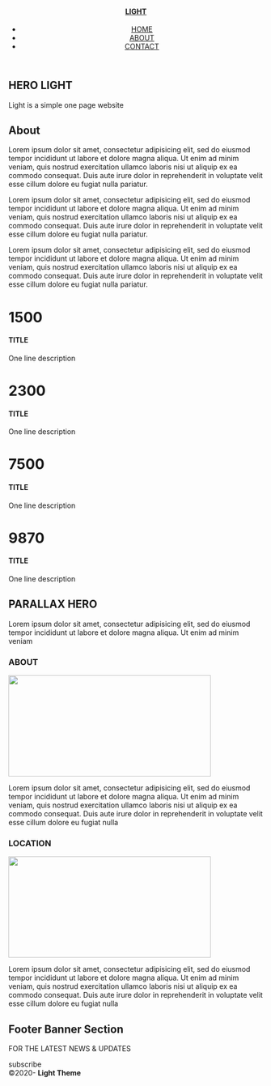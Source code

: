 <!doctype html>
<html lang="en-US">
<head>
<meta charset="UTF-8">
<meta http-equiv="X-UA-Compatible" content="IE=edge">
<meta name="viewport" content="width=device-width, initial-scale=1">
<title>Light Theme</title>
<link href="file:///Macintosh HD/Users/justinlall/Library/Application Support/Adobe/Dreamweaver 2021/en_US/Configuration/Temp/Assets/eam2560e30.TMP/css/singlePageTemplate.css" rel="stylesheet" type="text/css">
<!--The following script tag downloads a font from the Adobe Edge Web Fonts server for use within the web page. We recommend that you do not modify it.-->
<script>var __adobewebfontsappname__="dreamweaver"</script>
<script src="http://use.edgefonts.net/source-sans-pro:n2:default.js" type="text/javascript"></script>
<!-- HTML5 shim and Respond.js for IE8 support of HTML5 elements and media queries -->
<!-- WARNING: Respond.js doesn't work if you view the page via file:// -->
<!--[if lt IE 9]>
      <script src="https://oss.maxcdn.com/html5shiv/3.7.2/html5shiv.min.js"></script>
      <script src="https://oss.maxcdn.com/respond/1.4.2/respond.min.js"></script>
    <![endif]-->
</head>
<body>
<!-- Main Container -->
<div class="container"> 
  <!-- Navigation -->
  <header> <a href="">
    <h4 class="logo">LIGHT</h4>
    </a>
    <nav>
      <ul>
        <li><a href="#hero">HOME</a></li>
        <li><a href="#about">ABOUT</a></li>
        <li> <a href="#contact">CONTACT</a></li>
      </ul>
    </nav>
  </header>
  <!-- Hero Section -->
  <section class="hero" id="hero">
    <h2 class="hero_header">HERO <span class="light">LIGHT</span></h2>
    <p class="tagline">Light is a simple one page website</p>
  </section>
  <!-- About Section -->
  <section class="about" id="about">
    <h2 class="hidden">About</h2>
    <p class="text_column">Lorem ipsum dolor sit amet, consectetur adipisicing elit, sed do eiusmod tempor incididunt ut labore et dolore magna aliqua. Ut enim ad minim veniam, quis nostrud exercitation ullamco laboris nisi ut aliquip ex ea commodo consequat. Duis aute irure dolor in reprehenderit in voluptate velit esse cillum dolore eu fugiat nulla pariatur. </p>
    <p class="text_column">Lorem ipsum dolor sit amet, consectetur adipisicing elit, sed do eiusmod tempor incididunt ut labore et dolore magna aliqua. Ut enim ad minim veniam, quis nostrud exercitation ullamco laboris nisi ut aliquip ex ea commodo consequat. Duis aute irure dolor in reprehenderit in voluptate velit esse cillum dolore eu fugiat nulla pariatur. </p>
    <p class="text_column">Lorem ipsum dolor sit amet, consectetur adipisicing elit, sed do eiusmod tempor incididunt ut labore et dolore magna aliqua. Ut enim ad minim veniam, quis nostrud exercitation ullamco laboris nisi ut aliquip ex ea commodo consequat. Duis aute irure dolor in reprehenderit in voluptate velit esse cillum dolore eu fugiat nulla pariatur. </p>
  </section>
  <!-- Stats Gallery Section -->
  <div class="gallery">
    <div class="thumbnail">
      <h1 class="stats">1500</h1>
      <h4>TITLE</h4>
      <p>One line description</p>
    </div>
    <div class="thumbnail">
      <h1 class="stats">2300</h1>
      <h4>TITLE</h4>
      <p>One line description</p>
    </div>
    <div class="thumbnail">
      <h1 class="stats">7500</h1>
      <h4>TITLE</h4>
      <p>One line description</p>
    </div>
    <div class="thumbnail">
      <h1 class="stats">9870</h1>
      <h4>TITLE</h4>
      <p>One line description</p>
    </div>
  </div>
  <!-- Parallax Section -->
  <section class="banner">
    <h2 class="parallax">PARALLAX HERO</h2>
    <p class="parallax_description">Lorem ipsum dolor sit amet, consectetur adipisicing elit, sed do eiusmod tempor incididunt ut labore et dolore magna aliqua. Ut enim ad minim veniam</p>
  </section>
  <!-- More Info Section -->
  <footer>
    <article class="footer_column">
      <h3>ABOUT</h3>
      <img src="file:///Macintosh HD/Users/justinlall/Library/Application Support/Adobe/Dreamweaver 2021/en_US/Configuration/Temp/Assets/eam2560e30.TMP/images/placeholder.jpg" alt="" width="400" height="200" class="cards"/>
      <p>Lorem ipsum dolor sit amet, consectetur adipisicing elit, sed do eiusmod tempor incididunt ut labore et dolore magna aliqua. Ut enim ad minim veniam, quis nostrud exercitation ullamco laboris nisi ut aliquip ex ea commodo consequat. Duis aute irure dolor in reprehenderit in voluptate velit esse cillum dolore eu fugiat nulla </p>
    </article>
    <article class="footer_column">
      <h3>LOCATION</h3>
      <img src="file:///Macintosh HD/Users/justinlall/Library/Application Support/Adobe/Dreamweaver 2021/en_US/Configuration/Temp/Assets/eam2560e30.TMP/images/placeholder.jpg" alt="" width="400" height="200" class="cards"/>
      <p>Lorem ipsum dolor sit amet, consectetur adipisicing elit, sed do eiusmod tempor incididunt ut labore et dolore magna aliqua. Ut enim ad minim veniam, quis nostrud exercitation ullamco laboris nisi ut aliquip ex ea commodo consequat. Duis aute irure dolor in reprehenderit in voluptate velit esse cillum dolore eu fugiat nulla </p>
    </article>
  </footer>
  <!-- Footer Section -->
  <section class="footer_banner" id="contact">
    <h2 class="hidden">Footer Banner Section </h2>
    <p class="hero_header">FOR THE LATEST NEWS &amp; UPDATES</p>
    <div class="button">subscribe</div>
  </section>
  <!-- Copyrights Section -->
  <div class="copyright">&copy;2020- <strong>Light Theme</strong></div>
</div>
<!-- Main Container Ends -->
</body>
</html>
